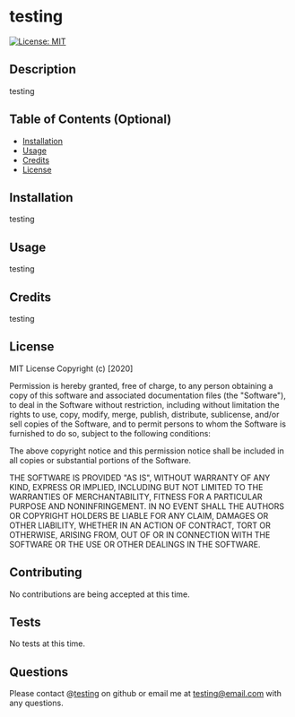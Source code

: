 
  # testing
  [![License: MIT](https://img.shields.io/badge/License-MIT-yellow.svg)](https://opensource.org/licenses/MIT)

  ## Description
  testing

  ## Table of Contents (Optional)
  * [Installation](#installation)
  * [Usage](#usage)
  * [Credits](#credits)
  * [License](#license)

  ## Installation
  testing

  ## Usage 
  testing

  ## Credits
  testing
  
  ## License
  MIT License
Copyright (c) [2020]

Permission is hereby granted, free of charge, to any person obtaining a copy
of this software and associated documentation files (the "Software"), to deal
in the Software without restriction, including without limitation the rights
to use, copy, modify, merge, publish, distribute, sublicense, and/or sell
copies of the Software, and to permit persons to whom the Software is
furnished to do so, subject to the following conditions:

The above copyright notice and this permission notice shall be included in all
copies or substantial portions of the Software.

THE SOFTWARE IS PROVIDED "AS IS", WITHOUT WARRANTY OF ANY KIND, EXPRESS OR
IMPLIED, INCLUDING BUT NOT LIMITED TO THE WARRANTIES OF MERCHANTABILITY,
FITNESS FOR A PARTICULAR PURPOSE AND NONINFRINGEMENT. IN NO EVENT SHALL THE
AUTHORS OR COPYRIGHT HOLDERS BE LIABLE FOR ANY CLAIM, DAMAGES OR OTHER
LIABILITY, WHETHER IN AN ACTION OF CONTRACT, TORT OR OTHERWISE, ARISING FROM,
OUT OF OR IN CONNECTION WITH THE SOFTWARE OR THE USE OR OTHER DEALINGS IN THE
SOFTWARE.
  
  ## Contributing
  No contributions are being accepted at this time.
  
  ## Tests
  No tests at this time.

  ## Questions
  Please contact @[testing](https://www.github.com/testing) on github or email me at <testing@email.com> with any questions.
